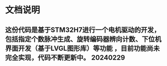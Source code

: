 #	文档说明
##	这份代码是基于STM32H7进行一个电机驱动的开发，包括指定个数脉冲生成、旋转编码器辨向计数、下位机界面开发（基于LVGL图形库）等功能 ，目前功能尚未完全实现，代码不断更新中。  20240229

